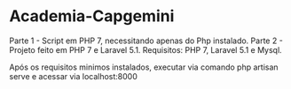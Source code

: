 # Academia-Capgemini

Parte 1 - Script em PHP 7, necessitando apenas do Php instalado.
Parte 2 - Projeto feito em PHP 7 e Laravel 5.1.
  Requisitos: PHP 7, Laravel 5.1 e Mysql.
  
  Após os requisitos minimos instalados, executar via comando php artisan serve e acessar via localhost:8000
